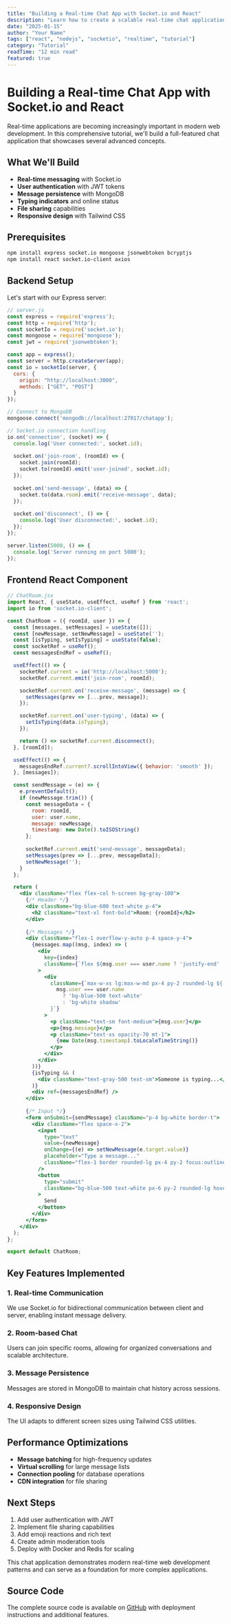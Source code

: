```yaml
---
title: "Building a Real-time Chat App with Socket.io and React"
description: "Learn how to create a scalable real-time chat application using Socket.io, React, and Node.js with authentication and message persistence."
date: "2025-01-15"
author: "Your Name"
tags: ["react", "nodejs", "socketio", "realtime", "tutorial"]
category: "Tutorial"
readTime: "12 min read"
featured: true
---
```


# Building a Real-time Chat App with Socket.io and React

Real-time applications are becoming increasingly important in modern web development. In this comprehensive tutorial, we'll build a full-featured chat application that showcases several advanced concepts.

## What We'll Build

- **Real-time messaging** with Socket.io
- **User authentication** with JWT tokens
- **Message persistence** with MongoDB
- **Typing indicators** and online status
- **File sharing** capabilities
- **Responsive design** with Tailwind CSS

## Prerequisites

```bash
npm install express socket.io mongoose jsonwebtoken bcryptjs
npm install react socket.io-client axios
```

## Backend Setup

Let's start with our Express server:

```javascript
// server.js
const express = require('express');
const http = require('http');
const socketIo = require('socket.io');
const mongoose = require('mongoose');
const jwt = require('jsonwebtoken');

const app = express();
const server = http.createServer(app);
const io = socketIo(server, {
  cors: {
    origin: "http://localhost:3000",
    methods: ["GET", "POST"]
  }
});

// Connect to MongoDB
mongoose.connect('mongodb://localhost:27017/chatapp');

// Socket.io connection handling
io.on('connection', (socket) => {
  console.log('User connected:', socket.id);
  
  socket.on('join-room', (roomId) => {
    socket.join(roomId);
    socket.to(roomId).emit('user-joined', socket.id);
  });
  
  socket.on('send-message', (data) => {
    socket.to(data.room).emit('receive-message', data);
  });
  
  socket.on('disconnect', () => {
    console.log('User disconnected:', socket.id);
  });
});

server.listen(5000, () => {
  console.log('Server running on port 5000');
});
```

## Frontend React Component

```jsx
// ChatRoom.jsx
import React, { useState, useEffect, useRef } from 'react';
import io from 'socket.io-client';

const ChatRoom = ({ roomId, user }) => {
  const [messages, setMessages] = useState([]);
  const [newMessage, setNewMessage] = useState('');
  const [isTyping, setIsTyping] = useState(false);
  const socketRef = useRef();
  const messagesEndRef = useRef();

  useEffect(() => {
    socketRef.current = io('http://localhost:5000');
    socketRef.current.emit('join-room', roomId);

    socketRef.current.on('receive-message', (message) => {
      setMessages(prev => [...prev, message]);
    });

    socketRef.current.on('user-typing', (data) => {
      setIsTyping(data.isTyping);
    });

    return () => socketRef.current.disconnect();
  }, [roomId]);

  useEffect(() => {
    messagesEndRef.current?.scrollIntoView({ behavior: 'smooth' });
  }, [messages]);

  const sendMessage = (e) => {
    e.preventDefault();
    if (newMessage.trim()) {
      const messageData = {
        room: roomId,
        user: user.name,
        message: newMessage,
        timestamp: new Date().toISOString()
      };
      
      socketRef.current.emit('send-message', messageData);
      setMessages(prev => [...prev, messageData]);
      setNewMessage('');
    }
  };

  return (
    <div className="flex flex-col h-screen bg-gray-100">
      {/* Header */}
      <div className="bg-blue-600 text-white p-4">
        <h2 className="text-xl font-bold">Room: {roomId}</h2>
      </div>
      
      {/* Messages */}
      <div className="flex-1 overflow-y-auto p-4 space-y-4">
        {messages.map((msg, index) => (
          <div 
            key={index}
            className={`flex ${msg.user === user.name ? 'justify-end' : 'justify-start'}`}
          >
            <div 
              className={`max-w-xs lg:max-w-md px-4 py-2 rounded-lg ${
                msg.user === user.name 
                  ? 'bg-blue-500 text-white' 
                  : 'bg-white shadow'
              }`}
            >
              <p className="text-sm font-medium">{msg.user}</p>
              <p>{msg.message}</p>
              <p className="text-xs opacity-70 mt-1">
                {new Date(msg.timestamp).toLocaleTimeString()}
              </p>
            </div>
          </div>
        ))}
        {isTyping && (
          <div className="text-gray-500 text-sm">Someone is typing...</div>
        )}
        <div ref={messagesEndRef} />
      </div>
      
      {/* Input */}
      <form onSubmit={sendMessage} className="p-4 bg-white border-t">
        <div className="flex space-x-2">
          <input
            type="text"
            value={newMessage}
            onChange={(e) => setNewMessage(e.target.value)}
            placeholder="Type a message..."
            className="flex-1 border rounded-lg px-4 py-2 focus:outline-none focus:border-blue-500"
          />
          <button
            type="submit"
            className="bg-blue-500 text-white px-6 py-2 rounded-lg hover:bg-blue-600 transition-colors"
          >
            Send
          </button>
        </div>
      </form>
    </div>
  );
};

export default ChatRoom;
```

## Key Features Implemented

### 1. Real-time Communication
We use Socket.io for bidirectional communication between client and server, enabling instant message delivery.

### 2. Room-based Chat
Users can join specific rooms, allowing for organized conversations and scalable architecture.

### 3. Message Persistence
Messages are stored in MongoDB to maintain chat history across sessions.

### 4. Responsive Design
The UI adapts to different screen sizes using Tailwind CSS utilities.

## Performance Optimizations

- **Message batching** for high-frequency updates
- **Virtual scrolling** for large message lists
- **Connection pooling** for database operations
- **CDN integration** for file sharing

## Next Steps

1. Add user authentication with JWT
2. Implement file sharing capabilities
3. Add emoji reactions and rich text
4. Create admin moderation tools
5. Deploy with Docker and Redis for scaling

This chat application demonstrates modern real-time web development patterns and can serve as a foundation for more complex applications.

## Source Code

The complete source code is available on [GitHub](https://github.com/yourname/realtime-chat-app) with deployment instructions and additional features.
